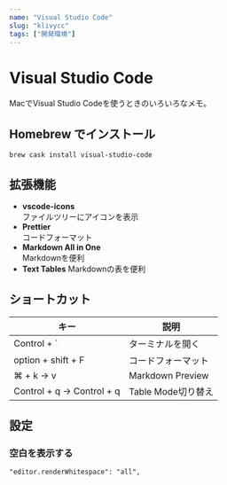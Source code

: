 ```yaml
---
name: "Visual Studio Code"
slug: "klivycc"
tags: ["開発環境"]
---
```


# Visual Studio Code

MacでVisual Studio Codeを使うときのいろいろなメモ。

## Homebrew でインストール

```
brew cask install visual-studio-code
```

## 拡張機能

- **vscode-icons**  
  ファイルツリーにアイコンを表示
- **Prettier**  
  コードフォーマット
- **Markdown All in One**  
  Markdownを便利
- **Text Tables**
  Markdownの表を便利

## ショートカット

| キー                        | 説明               |
| ------------------------- | ---------------- |
| Control + `               | ターミナルを開く         |
| option + shift + F        | コードフォーマット        |
| ⌘ + k → v                 | Markdown Preview |
| Control + q → Control + q | Table Mode切り替え   |

## 設定

### 空白を表示する

```
"editor.renderWhitespace": "all",
```

